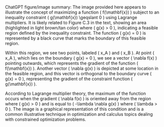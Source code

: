 ChatGPT figure/image summary: The image provided here appears to illustrate the concept of maximizing a function \( f(\mathbf{x}) \) subject to an inequality constraint \( g(\mathbf{x}) \geqslant 0 \) using Lagrange multipliers. It is likely related to Figure C.3 in the text, showing an area (highlighted in light brown/tan color) where \( g(x) > 0 \), indicating a feasible region defined by the inequality constraint. The function \( g(x) = 0 \) is represented by a black curve that marks the boundary of this feasible region.

Within this region, we see two points, labeled \( x_A \) and \( x_B \). At point \( x_A \), which lies on the boundary \( g(x) = 0 \), we see a vector \( \nabla f(x) \) pointing outwards, which represents the gradient of the function \( f(\mathbf{x}) \). Another vector \( \nabla g(x) \) is depicted at some location in the feasible region, and this vector is orthogonal to the boundary curve \( g(x) = 0 \), representing the gradient of the constraint function \( g(\mathbf{x}) \).

According to Lagrange multiplier theory, the maximum of the function occurs when the gradient \( \nabla f(x) \) is oriented away from the region where \( g(x) > 0 \) and is equal to \( -\lambda \nabla g(x) \) where \( \lambda > 0 \). The image is a graphical representation of this condition and is a common illustrative technique in optimization and calculus topics dealing with constrained optimization problems.